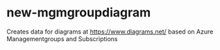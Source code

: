 # new-mgmgroupdiagram
Creates data for diagrams at https://www.diagrams.net/ based on Azure Managementgroups and Subscriptions

